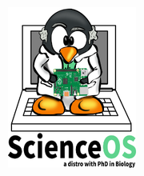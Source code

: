 <p align="center"><img width="256" height="321" src="https://raw.githubusercontent.com/ScienceOS/scienceos.github.io/master/misc/scienceos-logo.png"></p>
